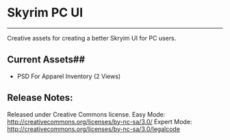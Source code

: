 # Skyrim PC UI #
-------------------------------------------------------------

Creative assets for creating a better Skryim UI for PC users.



## Current Assets##

-	PSD For Apparel Inventory (2 Views)



## Release Notes: ##
Released under Creative Commons license.
Easy Mode: http://creativecommons.org/licenses/by-nc-sa/3.0/
Expert Mode: http://creativecommons.org/licenses/by-nc-sa/3.0/legalcode